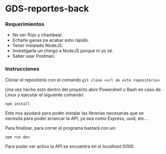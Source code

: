 # GDS-reportes-back

### Requerimientos

- No ser flojo y chambear.
- Echarle ganas pa acabar esto rápido.
- Tener instalado NodeJS.
- Investigarle un chingo a NodeJS porque ni yo sé.
- Saber usar Postman.

### Instrucciones

Clonar el repositorio con el comando `git clone <url de este repositorio>`

Una vez hecho esto dentro del proyecto abrir Powershell o Bash en caso de Linux y ejecutar el siguiente comando:

`npm install`

Este nos ayudará para poder instalar las librerias necesarias que se necesita para poder arrancar la API, ya sea como Express, uuid, etc...

Para finalizar, para correr el programa bastará con un:

`npm run dev`

Para poder ver activo la API se encuentra en el _localhost:5000_.
